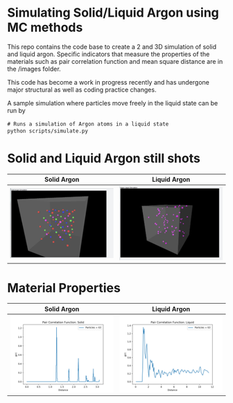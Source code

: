 # Simulating Solid/Liquid Argon using MC methods
This repo contains the code base to create a 2 and 3D simulation of solid and liquid argon.
Specific indicators that measure the properties of the materials such as pair correlation function and mean square distance are in the /images folder.

This code has become a work in progress recently and has undergone major structural as well as coding practice changes.

A sample simulation where particles move freely in the liquid state can be run by
```
# Runs a simulation of Argon atoms in a liquid state
python scripts/simulate.py

```

# Solid and Liquid Argon still shots

| Solid Argon           | Liquid Argon           |
|--------------------|--------------------|
| ![Image 1](images/solid_argon_arrangement.png) | ![Image 2](images/liquid_argon_arrangement.png) |


# Material Properties

| Solid Argon           | Liquid Argon           |
|--------------------|--------------------|
| ![Image 1](images/pair_correlation_solid.png) | ![Image 2](images/pair_correlation_liquid.png) |